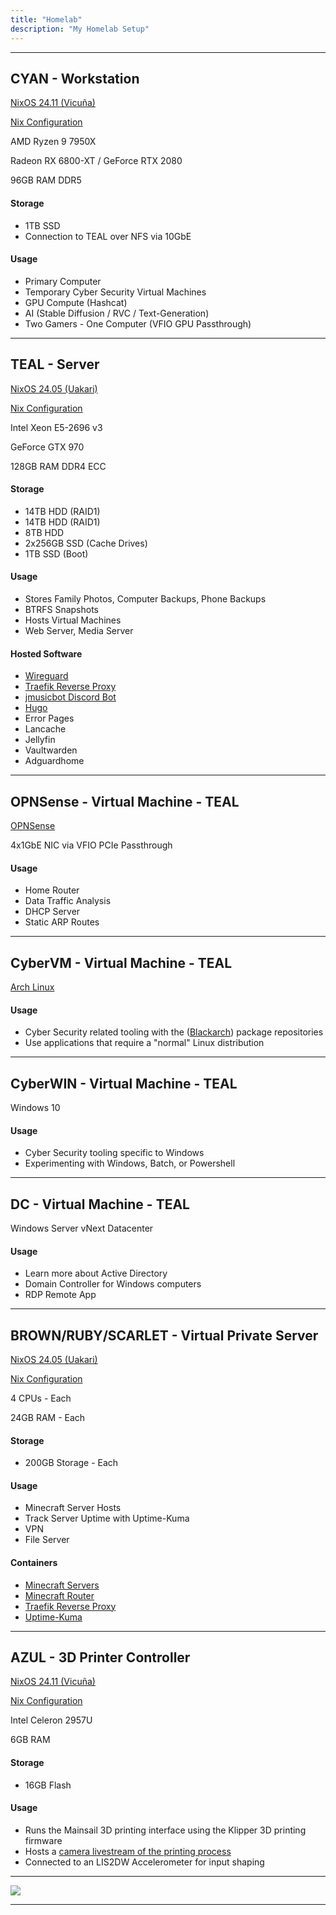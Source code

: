 ```yaml
---
title: "Homelab"
description: "My Homelab Setup"
---
```


---
## CYAN - Workstation

[NixOS 24.11 (Vicuña)](https://nixos.org/)

[Nix Configuration](https://github.com/CollinDewey/nix-config)

AMD Ryzen 9 7950X

Radeon RX 6800-XT / GeForce RTX 2080

96GB RAM DDR5

#### Storage
 - 1TB SSD
 - Connection to TEAL over NFS via 10GbE

#### Usage
 - Primary Computer
 - Temporary Cyber Security Virtual Machines
 - GPU Compute (Hashcat)
 - AI (Stable Diffusion / RVC / Text-Generation)
 - Two Gamers - One Computer (VFIO GPU Passthrough)

---
## TEAL - Server

[NixOS 24.05 (Uakari)](https://nixos.org/)

[Nix Configuration](https://github.com/CollinDewey/nix-config)

Intel Xeon E5-2696 v3

GeForce GTX 970

128GB RAM DDR4 ECC

#### Storage
 - 14TB HDD (RAID1)
 - 14TB HDD (RAID1)
 - 8TB HDD
 - 2x256GB SSD (Cache Drives)
 - 1TB SSD (Boot)

#### Usage
 - Stores Family Photos, Computer Backups, Phone Backups
 - BTRFS Snapshots
 - Hosts Virtual Machines
 - Web Server, Media Server

#### Hosted Software
 - [Wireguard](https://github.com/linuxserver/docker-wireguard)
 - [Traefik Reverse Proxy](https://github.com/traefik/traefik-library-image)
 - [jmusicbot Discord Bot](https://jmusicbot.com/)
 - [Hugo](https://github.com/klakegg/docker-hugo)
 - Error Pages
 - Lancache
 - Jellyfin
 - Vaultwarden
 - Adguardhome

---
## OPNSense - Virtual Machine - TEAL

[OPNSense](https://opnsense.org/)

4x1GbE NIC via VFIO PCIe Passthrough

#### Usage
 - Home Router
 - Data Traffic Analysis
 - DHCP Server
 - Static ARP Routes

---
## CyberVM - Virtual Machine - TEAL

[Arch Linux](https://archlinux.org/)

#### Usage
 - Cyber Security related tooling with the ([Blackarch](https://blackarch.org/)) package repositories
 - Use applications that require a "normal" Linux distribution

---
## CyberWIN - Virtual Machine - TEAL

Windows 10

#### Usage
 - Cyber Security tooling specific to Windows
 - Experimenting with Windows, Batch, or Powershell

---
## DC - Virtual Machine - TEAL

Windows Server vNext Datacenter

#### Usage
 - Learn more about Active Directory
 - Domain Controller for Windows computers
 - RDP Remote App

---
## BROWN/RUBY/SCARLET - Virtual Private Server

[NixOS 24.05 (Uakari)](https://nixos.org/)

[Nix Configuration](https://github.com/CollinDewey/nix-config)

4 CPUs - Each

24GB RAM - Each

#### Storage
 - 200GB Storage - Each

#### Usage
 - Minecraft Server Hosts
 - Track Server Uptime with Uptime-Kuma
 - VPN
 - File Server

#### Containers
 - [Minecraft Servers](https://github.com/itzg/docker-minecraft-server)
 - [Minecraft Router](https://github.com/itzg/mc-router)
 - [Traefik Reverse Proxy](https://github.com/traefik/traefik-library-image)
 - [Uptime-Kuma](https://github.com/louislam/uptime-kuma)

---
## AZUL - 3D Printer Controller

[NixOS 24.11 (Vicuña)](https://nixos.org/)

[Nix Configuration](https://github.com/CollinDewey/nix-config)

Intel Celeron 2957U

6GB RAM

#### Storage
 - 16GB Flash

#### Usage
 - Runs the Mainsail 3D printing interface using the Klipper 3D printing firmware
 - Hosts a [camera livestream of the printing process](https://printer.terascripting.com/)
 - Connected to an LIS2DW Accelerometer for input shaping

---
<img src="https://img.shields.io/date/1718866229?label=Last%20Updated&style=for-the-badge">

---

<script src="https://utteranc.es/client.js"
  repo="CollinDewey/terascripting"
  issue-term="og:title"
  theme="icy-dark"
  crossorigin="anonymous"
  async>
</script>

